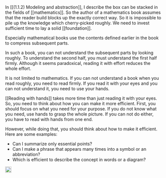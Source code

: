 
In [[(1.1.2) Modeling and abstraction]], I describe the box can be stacked in the fields of [[mathematics]]. So the author of a mathematics book assumes that the reader build blocks up the exactly correct way. So it is impossible to pile up the knowledge which cherry-picked roughly. We need to invest sufficient time to lay a solid [[foundation]].

Especially mathematical books use the contents defined earlier in the book to compress subsequent parts.

In such a book, you can not understand the subsequent parts by looking roughly. To understand the second half, you must understand the first half firmly. Although it seems paradoxical, reading it with effort reduces the whole effort.

It is not limited to mathematics. If you can not understand a book when you read roughly, you need to read firmly. If you read it with your eyes and you can not understand it, you need to use your hands.

[[Reading with hands]] takes more time than just reading it with your eyes. So, you need to think about how you can make it more efficient. First, you should focus on what you need for your purpose. If you do not know what you need, use hands to grasp the whole picture. If you can not do either, you have to read with hands from one end.

However, while doing that, you should think about how to make it efficient.
Here are some examples:

- Can I summarize only essential points?
- Can I make a phrase that appears many times into a symbol or an abbreviation?
- Which is efficient to describe the concept in words or a diagram?
<img src='https://scrapbox.io/api/pages/nishio/en/icon' alt='en.icon' height="19.5"/>
